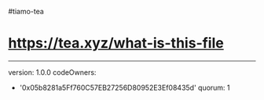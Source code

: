 #tiamo-tea
# https://tea.xyz/what-is-this-file
---
version: 1.0.0
codeOwners:
  - '0x05b8281a5Ff760C57EB27256D80952E3Ef08435d'
quorum: 1
